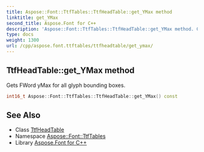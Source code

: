 ```yaml
---
title: Aspose::Font::TtfTables::TtfHeadTable::get_YMax method
linktitle: get_YMax
second_title: Aspose.Font for C++
description: 'Aspose::Font::TtfTables::TtfHeadTable::get_YMax method. Gets FWord yMax for all glyph bounding boxes in C++.'
type: docs
weight: 1300
url: /cpp/aspose.font.ttftables/ttfheadtable/get_ymax/
---
```

## TtfHeadTable::get_YMax method


Gets FWord yMax for all glyph bounding boxes.

```cpp
int16_t Aspose::Font::TtfTables::TtfHeadTable::get_YMax() const
```

## See Also

* Class [TtfHeadTable](../)
* Namespace [Aspose::Font::TtfTables](../../)
* Library [Aspose.Font for C++](../../../)

